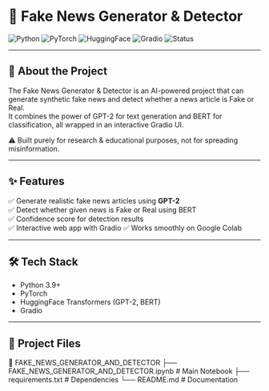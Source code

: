 # 📰 Fake News Generator & Detector  

![Python](https://img.shields.io/badge/Python-3.9%2B-blue)
![PyTorch](https://img.shields.io/badge/Framework-PyTorch-red)
![HuggingFace](https://img.shields.io/badge/Transformers-HuggingFace-yellow)
![Gradio](https://img.shields.io/badge/UI-Gradio-green)
![Status](https://img.shields.io/badge/Status-Active-success)

---

## 📌 About the Project  
The Fake News Generator & Detector is an AI-powered project that can generate synthetic fake news and detect whether a news article is Fake or Real.  
It combines the power of GPT-2 for text generation and BERT for classification, all wrapped in an interactive Gradio UI.  

⚠️ Built purely for research & educational purposes, not for spreading misinformation.

---

## ✨ Features  
✅ Generate realistic fake news articles using **GPT-2**  
✅ Detect whether given news is Fake or Real using BERT  
✅ Confidence score for detection results  
✅ Interactive web app with Gradio 
✅ Works smoothly on Google Colab  

---

## 🛠️ Tech Stack  
- Python 3.9+ 
- PyTorch
- HuggingFace Transformers (GPT-2, BERT)
- Gradio

---

## 📂 Project Files  

📁 FAKE_NEWS_GENERATOR_AND_DETECTOR
├── FAKE_NEWS_GENERATOR_AND_DETECTOR.ipynb # Main Notebook
├── requirements.txt # Dependencies
└── README.md # Documentation
